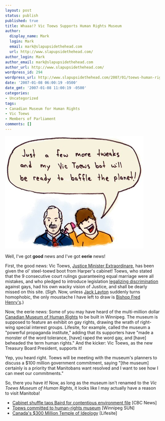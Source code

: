 ```yaml
---
layout: post
status: publish
published: true
title: Whaaa!? Vic Toews Supports Human Rights Museum
author:
  display_name: Mark
  login: Mark
  email: mark@slapupsidethehead.com
  url: http://www.slapupsidethehead.com/
author_login: Mark
author_email: mark@slapupsidethehead.com
author_url: http://www.slapupsidethehead.com/
wordpress_id: 294
wordpress_url: http://www.slapupsidethehead.com/2007/01/toews-human-rights/
date: '2007-01-08 06:00:19 -0500'
date_gmt: '2007-01-08 11:00:19 -0500'
categories:
- Uncategorized
tags:
- Canadian Museum for Human Rights
- Vic Toews
- Members of Parliament
comments: []
---
```

![Vic Toews Bot](/wp-content/media/2007/01/toews_bot.jpg)

Well, I've got **good** news and I've got **eerie** news!

First, the good news: Vic Toews, [Justice Minister Extraordinare](http://www.slapupsidethehead.com/2006/07/justice-the-vic-toews-way/), has been given the ol' steel-toewd boot from Harper's cabinet! Toews, who stated that the 9 consecutive court rulings guaranteeing equal marriage were all mistakes, and who pledged to introduce legislation [legalizing discrimination](http://www.slapupsidethehead.com/2006/10/tories-acting-scary/) against gays, had his own wacky vision of Justice, and shall be dearly missed on this site. (_Sigh._ Now, unless [Jack Layton](http://www.ndp.ca/jacklayton) suddenly turns homophobic, the only moustache I have left to draw is [Bishop Fred Henry's](http://www.slapupsidethehead.com/2006/09/fred-henry-off-the-deep-end/).)

Now, the eerie news: Some of you may have heard of the multi-million dollar [Canadian Museum of Human Rights](http://www.canadianmuseumforhumanrights.com/) to be built in Winnipeg. The museum is supposed to feature an exhibit on gay rights, drawing the wrath of right-wing special interest groups. Lifesite, for example, called the museum a "powerful propaganda institute," adding that its supporters have "made a monster of the word tolerance, [have] raped the word gay, and [have] beheaded the term human rights." And the kicker: Vic Toews, as the new Treasury Board President, supports it!

Yep, you heard right. Toews will be meeting with the museum's planners to discuss a $100 million government commitment, saying "[the museum] certainly is a priority that Manitobans want resolved and I want to see how I can meet our commitments."

So, there you have it! Now, as long as the museum isn't renamed to the _Vic Toews Museum of Human Rights_, it looks like I may actually have a reason to visit Manitoba!

- [Cabinet shuffle taps Baird for contentious environment file](http://www.cbc.ca/canada/story/2007/01/04/cabinet-shuffle.html) [CBC News]
- [Toews committed to human-rights museum](http://winnipegsun.com/News/Manitoba/2007/01/07/3215396-sun.html) [Winnipeg SUN]
- [Canada's $300 Million Temple of Ideology](http://www.lifesite.net/ldn/2005/jul/050701a.html) [Lifesite]
